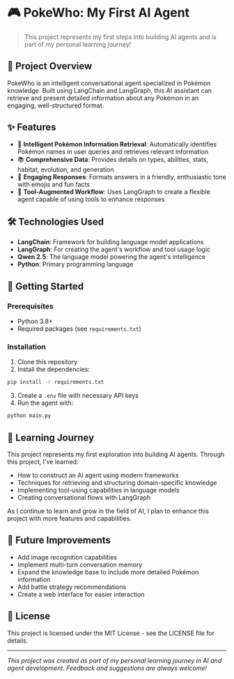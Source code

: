 # 🎮 PokeWho: My First AI Agent

> This project represents my first steps into building AI agents and is part of my personal learning journey!

## 📝 Project Overview

PokeWho is an intelligent conversational agent specialized in Pokémon knowledge. Built using LangChain and LangGraph, this AI assistant can retrieve and present detailed information about any Pokémon in an engaging, well-structured format.

## ✨ Features

- 🔎 **Intelligent Pokémon Information Retrieval**: Automatically identifies Pokémon names in user queries and retrieves relevant information
- 📚 **Comprehensive Data**: Provides details on types, abilities, stats, habitat, evolution, and generation
- 🌟 **Engaging Responses**: Formats answers in a friendly, enthusiastic tone with emojis and fun facts
- 🔄 **Tool-Augmented Workflow**: Uses LangGraph to create a flexible agent capable of using tools to enhance responses

## 🛠️ Technologies Used

- **LangChain**: Framework for building language model applications
- **LangGraph**: For creating the agent's workflow and tool usage logic
- **Qwen 2.5**: The language model powering the agent's intelligence
- **Python**: Primary programming language

## 🚀 Getting Started

### Prerequisites

- Python 3.8+
- Required packages (see `requirements.txt`)

### Installation

1. Clone this repository
2. Install the dependencies:
```bash
pip install -r requirements.txt
```
3. Create a `.env` file with necessary API keys
4. Run the agent with:
```bash
python main.py
```

## 🌱 Learning Journey

This project represents my first exploration into building AI agents. Through this project, I've learned:

- How to construct an AI agent using modern frameworks
- Techniques for retrieving and structuring domain-specific knowledge
- Implementing tool-using capabilities in language models
- Creating conversational flows with LangGraph

As I continue to learn and grow in the field of AI, I plan to enhance this project with more features and capabilities.

## 📌 Future Improvements

- Add image recognition capabilities
- Implement multi-turn conversation memory
- Expand the knowledge base to include more detailed Pokémon information
- Add battle strategy recommendations
- Create a web interface for easier interaction

## 📄 License

This project is licensed under the MIT License - see the LICENSE file for details.

---

*This project was created as part of my personal learning journey in AI and agent development. Feedback and suggestions are always welcome!*
